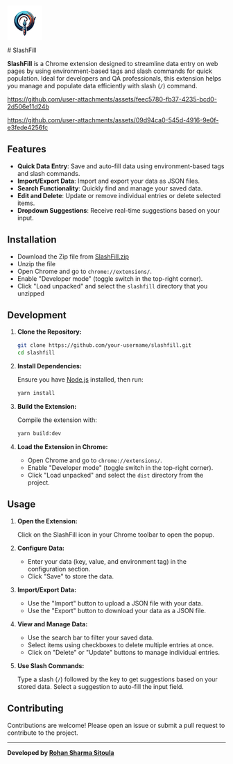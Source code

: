 <p>
  <img src="public/logo.png" alt="Logo" width="80" height="80" style="vertical-align: middle;">
</p>
# SlashFill

**SlashFill** is a Chrome extension designed to streamline data entry on web pages by using environment-based tags and slash commands for quick population. Ideal for developers and QA professionals, this extension helps you manage and populate data efficiently with slash (`/`) command.

https://github.com/user-attachments/assets/feec5780-fb37-4235-bcd0-2d506e11d24b

https://github.com/user-attachments/assets/09d94ca0-545d-4916-9e0f-e3fede4256fc


## Features

- **Quick Data Entry**: Save and auto-fill data using environment-based tags and slash commands.
- **Import/Export Data**: Import and export your data as JSON files.
- **Search Functionality**: Quickly find and manage your saved data.
- **Edit and Delete**: Update or remove individual entries or delete selected items.
- **Dropdown Suggestions**: Receive real-time suggestions based on your input.



## Installation
- Download the Zip file from [SlashFill.zip](https://github.com/rohansharmasitoula/slashfill/raw/master/slashfill.zip)
- Unzip the file
- Open Chrome and go to `chrome://extensions/`.
- Enable "Developer mode" (toggle switch in the top-right corner).
- Click "Load unpacked" and select the `slashfill` directory that you unzipped



## Development

1. **Clone the Repository:**

   ```bash
   git clone https://github.com/your-username/slashfill.git
   cd slashfill
   ```

2. **Install Dependencies:**

   Ensure you have [Node.js](https://nodejs.org/) installed, then run:

   ```bash
   yarn install
   ```

3. **Build the Extension:**

   Compile the extension with:

   ```bash
   yarn build:dev
   ```

4. **Load the Extension in Chrome:**

   - Open Chrome and go to `chrome://extensions/`.
   - Enable "Developer mode" (toggle switch in the top-right corner).
   - Click "Load unpacked" and select the `dist` directory from the project.

## Usage

1. **Open the Extension:**

   Click on the SlashFill icon in your Chrome toolbar to open the popup.

2. **Configure Data:**

   - Enter your data (key, value, and environment tag) in the configuration section.
   - Click "Save" to store the data.

3. **Import/Export Data:**

   - Use the "Import" button to upload a JSON file with your data.
   - Use the "Export" button to download your data as a JSON file.

4. **View and Manage Data:**

   - Use the search bar to filter your saved data.
   - Select items using checkboxes to delete multiple entries at once.
   - Click on "Delete" or "Update" buttons to manage individual entries.

5. **Use Slash Commands:**

   Type a slash (`/`) followed by the key to get suggestions based on your stored data. Select a suggestion to auto-fill the input field.


## Contributing

Contributions are welcome! Please open an issue or submit a pull request to contribute to the project.

---

**Developed by [Rohan Sharma Sitoula](https://github.com/rohansharmasitoula)**
